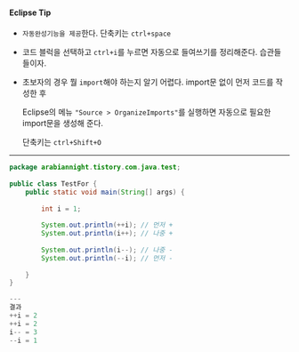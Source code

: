

####  Eclipse Tip

- `자동완성기능을 제공`한다. 단축키는 `ctrl+space`

- 코드 블럭을 선택하고 `ctrl+i`를 누르면 자동으로 들여쓰기를 정리해준다. 습관들 들이자.

- 초보자의 경우 뭘 `import`해야 하는지 알기 어렵다. import문 없이 먼저 코드를 작성한 후

  Eclipse의 메뉴 `"Source > OrganizeImports"`를 실행하면 자동으로 필요한 import문을 생성해 준다.

  단축키는 `ctrl+Shift+O`

---

```java
package arabiannight.tistory.com.java.test;
 
public class TestFor {
    public static void main(String[] args) {
         
        int i = 1;
         
        System.out.println(++i); // 먼저 +
        System.out.println(i++); // 나중 +
         
        System.out.println(i--); // 나중 -
        System.out.println(--i); // 먼저 -
         
    }
}

---
결과
++i = 2
++i = 2
i-- = 3
--i = 1
```

